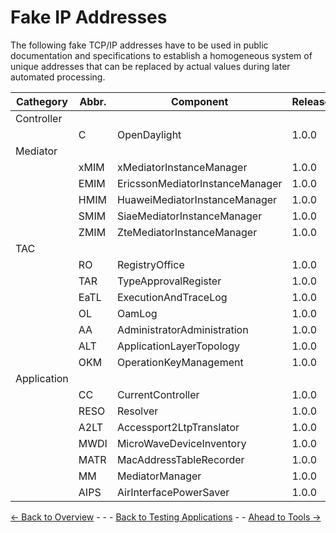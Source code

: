 # Fake IP Addresses  

The following fake TCP/IP addresses have to be used in public documentation and specifications to establish a homogeneous system of unique addresses that can be replaced by actual values during later automated processing.  

| Cathegory | Abbr. | Component | Release | IP | TCP |
|---|---|---|---|---|---|
| Controller |  |  |  |  |  |
|  | C | OpenDaylight | 1.0.0 | 10.118.125.157 | 8443
| Mediator |  |  |  |  |  |
|  | xMIM | xMediatorInstanceManager | 1.0.0 | 10.118.132.1 | 99999
|  | EMIM | EricssonMediatorInstanceManager | 1.0.0 | 10.118.132.2 | 99999
|  | HMIM | HuaweiMediatorInstanceManager | 1.0.0 | 10.118.132.3 | 99999
|  | SMIM | SiaeMediatorInstanceManager | 1.0.0 | 10.118.132.4 | 99999
|  | ZMIM | ZteMediatorInstanceManager | 1.0.0 | 10.118.132.5 | 99999
| TAC |  |  |  |  |  |
|  | RO | RegistryOffice | 1.0.0 | 10.118.125.157 | 1000
|  | TAR | TypeApprovalRegister | 1.0.0 | 10.118.125.157 | 1001
|  | EaTL | ExecutionAndTraceLog | 1.0.0 | 10.118.125.157 | 1002
|  | OL | OamLog | 1.0.0 | 10.118.125.157 | 1003
|  | AA | AdministratorAdministration | 1.0.0 | 10.118.125.157 | 1004
|  | ALT | ApplicationLayerTopology | 1.0.0 | 10.118.125.157 | 1005
|  | OKM | OperationKeyManagement | 1.0.0 | 10.118.125.157 | 1006
| Application |  |  |  |  |  |
|  | CC | CurrentController | 1.0.0 | 10.118.125.157 | 2000
|  | RESO | Resolver | 1.0.0 | 10.118.125.157 | 2001
|  | A2LT | Accessport2LtpTranslator  | 1.0.0 | 10.118.125.157 | 2002
|  | MWDI | MicroWaveDeviceInventory  | 1.0.0 | 10.118.125.157 | 2003
|  | MATR | MacAddressTableRecorder | 1.0.0 | 10.118.125.157 | 2004
|  | MM | MediatorManager | 1.0.0 | 10.118.125.157 | 2005
|  | AIPS | AirInterfacePowerSaver  | 1.0.0 | 10.118.125.157 | 2006


[<- Back to Overview](../Overview/Overview.md) - - - [Back to Testing Applications](../../../TestingApplications.md) - - [Ahead to Tools ->](../../Tools/Docker/Docker.md)
